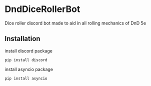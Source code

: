 # DndDiceRollerBot
Dice roller discord bot made to aid in all rolling mechanics of DnD 5e

## Installation

install discord package 

```pip install discord``` 

install asyncio package 

```pip install asyncio``` 

